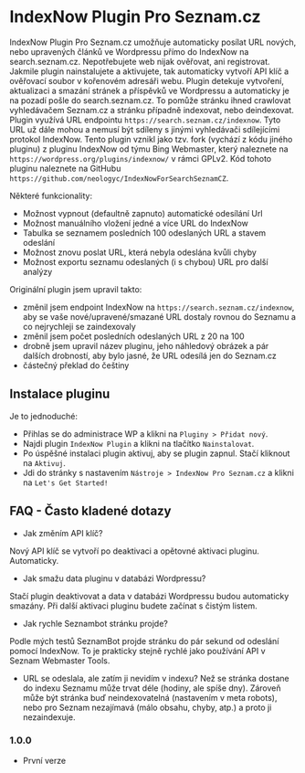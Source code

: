# IndexNow Plugin Pro Seznam.cz

IndexNow Plugin Pro Seznam.cz umožňuje automaticky posílat URL nových, nebo upravených článků ve Wordpressu přímo do IndexNow na search.seznam.cz. Nepotřebujete web nijak ověřovat, ani registrovat.
Jakmile plugin nainstalujete a aktivujete, tak automaticky vytvoří API klíč a ověřovací soubor v kořenovém adresáři webu.
Plugin detekuje vytvoření, aktualizaci a smazání stránek a příspěvků ve Wordpressu a automaticky je na pozadí pošle do search.seznam.cz. To pomůže stránku ihned crawlovat vyhledávačem Seznam.cz a stránku případně indexovat, nebo deindexovat. Plugin využívá URL endpointu `https://search.seznam.cz/indexnow`. Tyto URL už dále mohou a nemusí být sdíleny s jinými vyhledávači sdílejícími protokol IndexNow.
Tento plugin vznikl jako tzv. fork (vychází z kódu jiného pluginu) z pluginu IndexNow od týmu Bing Webmaster, který naleznete na `https://wordpress.org/plugins/indexnow/` v rámci GPLv2.
Kód tohoto pluginu naleznete na GitHubu `https://github.com/neologyc/IndexNowForSearchSeznamCZ`.

Některé funkcionality:

- Možnost vypnout (defaultně zapnuto) automatické odesílání Url
- Možnost manuálního vložení jedné a více URL do IndexNow
- Tabulka se seznamem posledních 100 odeslaných URL a stavem odeslání
- Možnost znovu poslat URL, která nebyla odeslána kvůli chyby
- Možnost exportu seznamu odeslaných (i s chybou) URL pro další analýzy

Originální plugin jsem upravil takto:

- změnil jsem endpoint IndexNow na `https://search.seznam.cz/indexnow`, aby se vaše nové/upravené/smazané URL dostaly rovnou do Seznamu a co nejrychleji se zaindexovaly
- změnil jsem počet posledních odeslaných URL z 20 na 100
- drobně jsem upravil název pluginu, jeho náhledový obrázek a pár dalších drobností, aby bylo jasné, že URL odesílá jen do Seznam.cz
- částečný překlad do češtiny

## Instalace pluginu

Je to jednoduché:

- Přihlas se do administrace WP a klikni na `Pluginy > Přidat nový`.
- Najdi plugin `IndexNow Plugin` a klikni na tlačítko `Nainstalovat`.
- Po úspěšné instalaci plugin aktivuj, aby se plugin zapnul. Stačí kliknout na `Aktivuj`.
- Jdi do stránky s nastavením `Nástroje > IndexNow Pro Seznam.cz` a klikni na `Let's Get Started!`

## FAQ - Často kladené dotazy

- Jak změním API klíč?

Nový API klíč se vytvoří po deaktivaci a opětovné aktivaci pluginu. Automaticky.

- Jak smažu data pluginu v databázi Wordpressu?

Stačí plugin deaktivovat a data v databázi Wordpressu budou automaticky smazány. Při další aktivaci pluginu budete začínat s čistým listem.


- Jak rychle Seznambot stránku projde?

Podle mých testů SeznamBot projde stránku do pár sekund od odeslání pomocí IndexNow. To je prakticky stejně rychlé jako používání API v Seznam Webmaster Tools.

- URL se odeslala, ale zatím ji nevidím v indexu?
Než se stránka dostane do indexu Seznamu může trvat déle (hodiny, ale spíše dny). Zároveň může být stránka buď neindexovatelná (nastavením v meta robots), nebo pro Seznam nezajímavá (málo obsahu, chyby, atp.) a proto ji nezaindexuje.


### 1.0.0

- První verze
